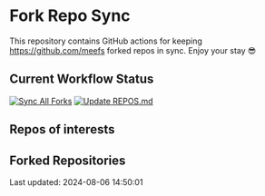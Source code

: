 # Fork Repo Sync

This repository contains GitHub actions for keeping https://github.com/meefs forked repos in sync. Enjoy your stay 😎

## Current Workflow Status

[![Sync All Forks](https://github.com/meefs/fork-repo-sync/actions/workflows/sync_forks.yml/badge.svg)](https://github.com/meefs/fork-repo-sync/actions/workflows/sync_forks.yml) [![Update REPOS.md](https://github.com/meefs/fork-repo-sync/actions/workflows/update_repos_markdown.yml/badge.svg)](https://github.com/meefs/fork-repo-sync/actions/workflows/update_repos_markdown.yml)


## Repos of interests
<!-- START_SECTION:forked_repos -->
## Forked Repositories

Last updated: 2024-08-06 14:50:01


<!-- END_SECTION:forked_repos -->
